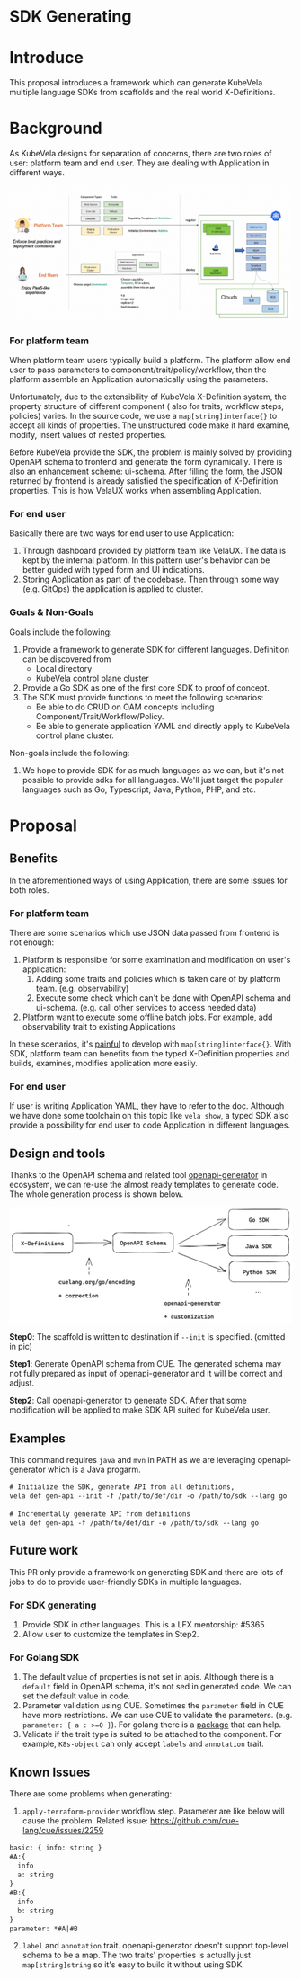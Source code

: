 # SDK Generating

# Introduce

This proposal introduces a framework which can generate KubeVela multiple language SDKs from scaffolds and the real
world X-Definitions.

# Background

As KubeVela designs for separation of concerns, there are two roles of user: platform team and end user. They are
dealing with Application in different ways.

![image](../resources/separation-of-roles.png)

### For platform team

When platform team users typically build a platform. The platform allow end user to pass parameters to
component/trait/policy/workflow, then the platform assemble an Application automatically using the parameters.

Unfortunately, due to the extensibility of KubeVela X-Definition system, the property structure of different component (
also for traits, workflow steps, policies) varies. In the source code, we use a `map[string]interface{}` to accept all
kinds of properties. The unstructured code make it hard examine, modify, insert values of nested properties.

Before KubeVela provide the SDK, the problem is mainly solved by providing OpenAPI schema to frontend and generate the
form dynamically. There is also an enhancement scheme: ui-schema. After filling the form, the JSON returned by frontend
is already satisfied the specification of X-Definition properties. This is how VelaUX works when assembling Application.

### For end user

Basically there are two ways for end user to use Application:

1. Through dashboard provided by platform team like VelaUX. The data is kept by the internal platform. In this pattern
   user's behavior can be better guided with typed form and UI indications.
2. Storing Application as part of the codebase. Then through some way (e.g. GitOps) the application is applied to
   cluster.

### Goals & Non-Goals

Goals include the following:

1. Provide a framework to generate SDK for different languages. Definition can be discovered from
    - Local directory
    - KubeVela control plane cluster
2. Provide a Go SDK as one of the first core SDK to proof of concept.
3. The SDK must provide functions to meet the following scenarios:
    - Be able to do CRUD on OAM concepts including Component/Trait/Workflow/Policy.
    - Be able to generate application YAML and directly apply to KubeVela control plane cluster.

Non-goals include the following:

1. We hope to provide SDK for as much languages as we can, but it's not possible to provide sdks for all languages.
   We'll just target the popular languages such as Go, Typescript, Java, Python, PHP, and etc.

# Proposal

## Benefits

In the aforementioned ways of using Application, there are some issues for both roles.

### For platform team

There are some scenarios which use JSON data passed from frontend is not enough:

1. Platform is responsible for some examination and modification on user's application:
    1. Adding some traits and policies which is taken care of by platform team. (e.g. observability)
    2. Execute some check which can't be done with OpenAPI schema and ui-schema. (e.g. call other services to access
       needed data)
2. Platform want to execute some offline batch jobs. For example, add observability trait to existing Applications

In these scenarios, it's [painful](#3606) to develop with `map[string]interface{}`. With SDK, platform team can benefits
from the typed X-Definition properties and builds, examines, modifies application more easily.

### For end user

If user is writing Application YAML, they have to refer to the doc. Although we have done some toolchain on this topic
like `vela show`, a typed SDK also provide a possibility for end user to code Application in different languages.

## Design and tools

Thanks to the OpenAPI schema and related tool [openapi-generator](https://github.com/OpenAPITools/openapi-generator) in
ecosystem, we can re-use the almost ready templates to generate code. The whole generation process is shown below.

![image](../resources/sdk-gen-process.png)

**Step0**: The scaffold is written to destination if `--init` is specified. (omitted in pic)

**Step1**: Generate OpenAPI schema from CUE. The generated schema may not fully prepared as input of openapi-generator
and it will be correct and adjust.

**Step2**: Call openapi-generator to generate SDK. After that some modification will be applied to make SDK API suited
for KubeVela user.

## Examples

This command requires `java` and `mvn` in PATH as we are leveraging openapi-generator which is a Java progarm.

```shell
# Initialize the SDK, generate API from all definitions, 
vela def gen-api --init -f /path/to/def/dir -o /path/to/sdk --lang go

# Incrementally generate API from definitions
vela def gen-api -f /path/to/def/dir -o /path/to/sdk --lang go
```

## Future work

This PR only provide a framework on generating SDK and there are lots of jobs to do to provide
user-friendly SDKs in multiple languages.

### For SDK generating

1. Provide SDK in other languages. This is a LFX mentorship: #5365
2. Allow user to customize the templates in Step2.

### For Golang SDK

1. The default value of properties is not set in apis. Although there is a `default` field in OpenAPI schema, it's not
   sed in generated code. We can set the default value in code.
2. Parameter validation using CUE. Sometimes the `parameter` field in CUE have more restrictions. We can use CUE to
   validate the parameters. (e.g. `parameter: { a : >=0 }`). For golang there is
   a [package](https://pkg.go.dev/cuelang.org/go/encoding/gocode/gocodec) that can help.
3. Validate if the trait type is suited to be attached to the component. For example, `K8s-object` can only
   accept `labels` and `annotation` trait.

## Known Issues

There are some problems when generating:

1. `apply-terraform-provider` workflow step. Parameter are like below will cause the problem. Related
   issue: https://github.com/cue-lang/cue/issues/2259

```cue
basic: { info: string }
#A:{ 
  info
  a: string 
}
#B:{ 
  info
  b: string 
}
parameter: *#A|#B
```

2. `label` and `annotation` trait. openapi-generator doesn't support top-level schema to be a map. The two traits'
   properties is actually just `map[string]string` so it's easy to build it without using SDK.
